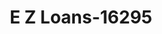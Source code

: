---
f_zip-code: 19711
f_state-code: DE
title: E Z Loans-16295
f_phone: 302-709-3340
f_city-only: Newark
f_address: 661 College Square Newark
f_location-unique-id: '16295'
slug: e-z-loans-16295
updated-on: '2024-05-30T13:46:58.046Z'
created-on: '2024-05-30T13:36:59.803Z'
published-on: '2024-05-30T13:54:32.469Z'
f_city-state: cms/city/newark-de.md
f_company: cms/company/e-z-loans.md
f_state: cms/state/delaware.md
layout: '[payday-loan].html'
tags: payday-loan
---